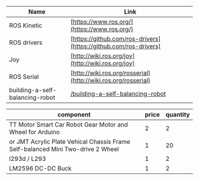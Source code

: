 

| Name | Link |
|---------------------------------|----------------------------------------------------------------------------|
|ROS Kinetic |[https://www.ros.org/](https://www.ros.org/)|
|ROS drivers |[https://github.com/ros-drivers](https://github.com/ros-drivers)|
|Joy         |[http://wiki.ros.org/joy](http://wiki.ros.org/joy)|
|ROS Serial  |[http://wiki.ros.org/rosserial](http://wiki.ros.org/rosserial)|
|building-a-self-balancing-robot |[/building-a-self-balancing-robot](https://ferrolho.github.io/blog/2018-04-22/building-a-self-balancing-robot) |

| component | price | quantity |
|----------------|----------------|-----------------------|
|TT Motor Smart Car Robot Gear Motor and Wheel for Arduino | 2| 2 |
| or JMT Acrylic Plate Vehical Chassis Frame Self-balanced Mini Two-drive 2 Wheel | 1| 20 |
|l293d / L293  | 1| 2 |
|LM2596 DC-DC Buck  | 1| 2 |


